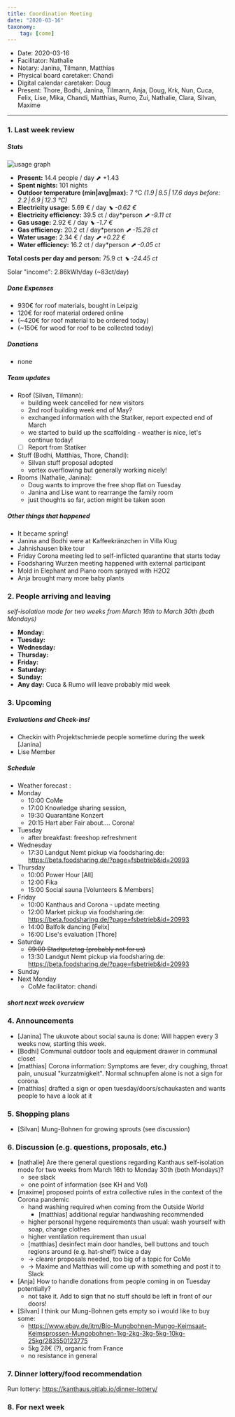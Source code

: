 ```yaml
---
title: Coordination Meeting
date: "2020-03-16"
taxonomy:
    tag: [come]
---
```


<!--
Hello facilitator/notary! Thank you for your services. Here is some advice for facilitating coordination meetings:
  - Prepare the meeting a bit beforehand (find out about evaluations, gas, electricity and water usages, waste collections, income, scheduled events). You can ask others to assist you.
  - Notify people 10 minutes before the meeting starts. (Watching the clock is not super fun, people will be grateful if you do it for them.)
  - Start at 10:00 sharp, or earlier if everyone is there. (Waiting is time-wasting, be a time-saver!)
  - If you don't want to take notes yourself ask someone else to take care of that. (This pad can easily be used to read from and write in simultaneously.)
  - Go through the ordered points in order, even if nothing has changed. (They are arranged to try and get the most relevant information to most people.)
  - Feel welcome to moderate conversation if off-topic or too detailed. (Are listeners interested? Are speakers satisfied? Can you identify a sub-group?)
  - Try to finish the meeting before 11:00. (There is always more to talk about and it's important for people to know that CoMes don't take forever.)
  - Leave the room once the meeting has ended. (This sends a clear signal to everyone else that they can also leave and get on with their day.)
  - Take care that the meeting minutes will be put to kanthaus.online. (If you don't know how to do it, ask someone to help you with it. But do it today!)
  - Maybe these notes helps you to do it by your own: Github-Link: https://github.com/kanthaus/kanthaus.online/tree/master/user/pages/40.governance/90.minutes Steps: 1) Click "Create new file" 2) Type as Name "year-months-day_CoMe/item.md" example: 2020-03-02_CoMe/item.md 3) Copy CoMe-minutes from the "Bearbeiten Modus" (black window) 4) Click "Commit changes" That´s it! After a few minutes the CoMe-minutes should appear on the website.
  - As soon as the minutes are online, post the link to the #Kanthaus channel on slack and empty the pad from all irrelevant things and get it ready for the next facilitator. (Only keep regular events such as CoMe, power hour, regular food pickups and such. Move the counter figures from 'last 7 days' to '7 days before that' and adjust the date to next week.)
  - Instead of clearing the pad, you can copy over the template (https://codi.kanthaus.online/come-template) - but make sure the template is up-to-date. Also, keep everything that's relevant for next week.
  - Have fun!
-->
- Date: 2020-03-16
- Facilitator: Nathalie
- Notary: Janina, Tilmann, Matthias
- Physical board caretaker: Chandi
- Digital calendar caretaker: Doug
- Present: Thore, Bodhi, Janina, Tilmann, Anja, Doug, Krk, Nun, Cuca, Felix, Lise, Mika, Chandi, Matthias, Rumo, Zui, Nathalie, Clara, Silvan, Maxime

----

<!-- 0. Minute of silence -->

### 1. Last week review

##### Stats
<!-- Read counters in heating room and append to water.csv in https://cloud.kanthaus.online/f/146415, update the residence record (https://gitlab.com/kanthaus/kanthaus-private/blob/master/residenceRecord.csv) otherwise the script will complain -->
<!-- press the play button on https://gitlab.com/kanthaus/kanthaus-governance/pipeline_schedules and it will print to
#kanthaus-residence -->

<!-- Facilitator: you can invite somebody to present the stats! -->

![usage graph](https://codi.kanthaus.online/uploads/upload_b5077bcc36713c968588ebca3a87b42c.png)

- **Present:** 14.4 people / day ⬈ +1.43
- **Spent nights:** 101 nights
- **Outdoor temperature (min|avg|max):** 7 °C _(1.9 | 8.5 | 17.6 days before: 2.2 | 6.9 | 12.3 °C)_
- **Electricity usage:** 5.69 € / day _⬊ -0.62 €_
- **Electricity efficiency:** 39.5 ct / day*person _⬈ -9.11 ct_
- **Gas usage:** 2.92 € / day _⬊ -1.7 €_
- **Gas efficiency:** 20.2 ct / day*person _⬈ -15.28 ct_
- **Water usage:** 2.34 € / day _⬈ +0.22 €_
- **Water efficiency:** 16.2 ct / day*person _⬈ -0.05 ct_

**Total costs per day and person:** 75.9 ct _⬊ -24.45 ct_

Solar "income": 2.86kWh/day (~83ct/day)


##### Done Expenses
<!-- Encourage people to enter their expenditures from Kanthaus money -->
- 930€ for roof materials, bought in Leipzig
- 120€ for roof material ordered online
- (~420€ for roof material to be ordered today)
- (~150€ for wood for roof to be collected today)

##### Donations
<!-- Check the shoe in K20-0 (base is 20 €) and the donation box in the free shop in K22-0-3 -->
- none

##### Team updates
<!-- Project managers from teams defined during the MCM should report about the current situation -->

- Roof (Silvan, Tilmann):
  - building week cancelled for new visitors
  - 2nd roof building week end of May?
  - exchanged information with the Statiker, report expected end of March
  - we started to build up the scaffolding - weather is nice, let's continue today!
  - [ ] Report from Statiker
- Stuff (Bodhi, Matthias, Thore, Chandi):
  - Silvan stuff proposal adopted
  - vortex overflowing but generally working nicely!
- Rooms (Nathalie, Janina):
  - Doug wants to improve the free shop flat on Tuesday
  - Janina and Lise want to rearrange the family room
  - just thoughts so far, action might be taken soon


##### Other things that happened
- It became spring!
- Janina and Bodhi were at Kaffeekränzchen in Villa Klug
- Jahnishausen bike tour
- Friday Corona meeting led to self-inflicted quarantine that starts today
- Foodsharing Wurzen meeting happened with external participant
- Mold in Elephant and Piano room sprayed with H2O2
- Anja brought many more baby plants

### 2. People arriving and leaving

*self-isolation mode for two weeks from March 16th to March 30th (both Mondays)*

- **Monday:**
- **Tuesday:**
- **Wednesday:**
- **Thursday:**
- **Friday:**
- **Saturday:**
- **Sunday:**
- **Any day:** Cuca & Rumo will leave probably mid week

### 3. Upcoming <!-- https://cloud.kanthaus.online/apps/calendar/ -->

##### Evaluations and Check-ins!
<!-- Avoid scheduling on Mondays to give evaluee, facilitator and participants time to prepare-->
- Checkin with Projektschmiede people sometime during the week [Janina]
- Lise Member

##### Schedule
- Weather forecast <!-- https://www.accuweather.com/en/de/wurzen/04808/weather-forecast/171287 -->:
- Monday
  - 10:00 CoMe
  - 17:00 Knowledge sharing session,  <!-- https://cloud.kanthaus.online/f/151678 -->
  - 19:30 Quarantäne Konzert
  - 20:15 Hart aber Fair about.... Corona!
- Tuesday
  - after breakfast: freeshop refreshment
- Wednesday
  - 17:30 Landgut Nemt pickup via foodsharing.de: https://beta.foodsharing.de/?page=fsbetrieb&id=20993
- Thursday
  - 10:00 Power Hour [All]
  - 12:00 Fika
  - 15:00 Social sauna [Volunteers & Members]
- Friday
  - 10:00 Kanthaus and Corona - update meeting
  - 12:00 Market pickup via foodsharing.de: https://beta.foodsharing.de/?page=fsbetrieb&id=20993
  - 14:00 Balfolk dancing [Felix]
  - 16:00 Lise's evaluation [Thore]
- Saturday
  - ~~09:00 Stadtputztag (probably not for us)~~
  - 13:30 Landgut Nemt pickup via foodsharing.de: https://beta.foodsharing.de/?page=fsbetrieb&id=20993
- Sunday
- Next Monday
  - CoMe facilitator: chandi

##### short next week overview

### 4. Announcements
<!-- Were there any changes to governance? -->
- [Janina] The ukuvote about social sauna is done: Will happen every 3 weeks now, starting this week.
- [Bodhi] Communal outdoor tools and equipment drawer in communal closet
- [matthias] Corona information: Symptoms are fever, dry coughing, throat pain, unusual "kurzatmigkeit". Normal schnupfen alone is not a sign for corona.
- [matthias] drafted a sign or open tuesday/doors/schaukasten and wants people to have a look at it


### 5. Shopping plans
- [Silvan] Mung-Bohnen for growing sprouts (see discussion)

### 6. Discussion (e.g. questions, proposals, etc.)
- [nathalie] Are there general questions regarding Kanthaus self-isolation mode for two weeks from March 16th to Monday 30th (both Mondays)?
  - see slack
  - one point of information (see KH and Vol)
- [maxime] proposed points of extra collective rules in the context of the Corona pandemic
  - hand washing required when coming from the Outside World
    - [matthias] additional regular handwashing recommended
  - higher personal hygene requirements than usual: wash yourself with soap, change clothes
  - higher ventilation requirement than usual
  - [matthias] desinfect main door handles, bell buttons and touch regions around (e.g. hat-shelf) twice a day
  - -> clearer proposals needed, too big of a topic for CoMe
  - -> Maxime and Matthias will come up with something and post it to Slack
- [Anja] How to handle donations from people coming in on Tuesday potentially?
    - not take it. Add to sign that no stuff should be left in front of our doors!
- [Silvan] I think our Mung-Bohnen gets empty so i would like to buy some:
  - https://www.ebay.de/itm/Bio-Mungbohnen-Mungo-Keimsaat-Keimsprossen-Mungobohnen-1kg-2kg-3kg-5kg-10kg-25kg/283550123775
  - 5kg 28€ (?), organic from France
  - no resistance in general
### 7. Dinner lottery/food recommendation
Run lottery: https://kanthaus.gitlab.io/dinner-lottery/
<!-- Results to be copied on the physical board -->


### 8. For next week

